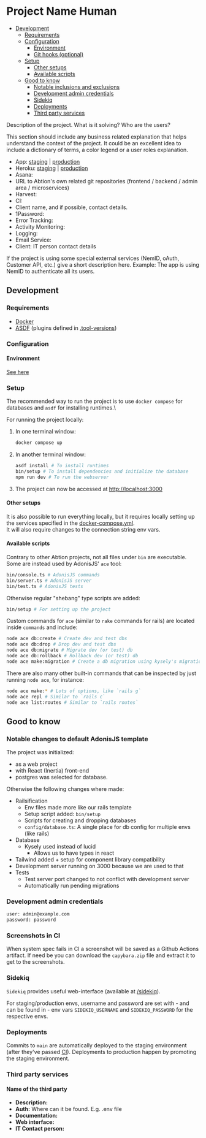 # Project Name Human

- [Development](#development)
  - [Requirements](#requirements)
  - [Configuration](#configuration)
    - [Environment](#environment)
    - [Git hooks (optional)](#git-hooks-optional)
  - [Setup](#setup)
    - [Other setups](#other-setups)
    - [Available scripts](#available-scripts)
  - [Good to know](#good-to-know)
    - [Notable inclusions and exclusions](#notable-inclusions-and-exclusions)
    - [Development admin credentials](#development-admin-credentials)
    - [Sidekiq](#sidekiq)
    - [Deployments](#deployments)
    - [Third party services](#third-party-services)

Description of the project. What is it solving? Who are the users?

This section should include any business related explanation that helps understand the context of the project. It could be an excellent idea to include a dictionary of terms, a color legend or a user roles explanation.

- App: [staging](https://<project-name-param>-staging.herokuapp.com/) | [production](https://<project-name-param>-production.herokuapp.com/)
- Heroku: [staging](https://dashboard.heroku.com/apps/<project-name-param>-staging) | [production](https://dashboard.heroku.com/apps/<project-name-param>-production)
- Asana:
- URL to Abtion's own related git repositories (frontend / backend / admin area / microservices)
- Harvest:
- CI:
- Client name, and if possible, contact details.
- 1Password:
- Error Tracking:
- Activity Monitoring:
- Logging:
- Email Service:
- Client: IT person contact details

If the project is using some special external services (NemID, oAuth, Customer API, etc.) give a short description here.
Example: The app is using NemID to authenticate all its users.

## Development

### Requirements

- [Docker](https://www.docker.com/get-started/)
- [ASDF](https://asdf-vm.com/guide/getting-started.html) (plugins defined in [.tool-versions](./.tool-versions))

### Configuration

#### Environment

[See here](https://docs.adonisjs.com/guides/getting-started/environment-variables#all-other-dot-env-files)

### Setup

The recommended way to run the project is to use `docker compose` for databases and `asdf` for installing runtimes.\

For running the project locally:

1. In one terminal window:

   ```sh
   docker compose up
   ```

2. In another terminal window:

   ```sh
   asdf install # To install runtimes
   bin/setup # To install dependencies and initialize the database
   npm run dev # To run the webserver
   ```

3. The project can now be accessed at <http://localhost:3000>

#### Other setups

It is also possible to run everything locally, but it requires locally setting up the services specified in the [docker-compose.yml](docker-compose.yml).\
It will also require changes to the connection string env vars.

#### Available scripts

Contrary to other Abtion projects, not all files under `bin` are executable.\
Some are instead used by AdonisJS' `ace` tool:

```sh
bin/console.ts # AdonisJS commands
bin/server.ts # AdonisJS server
bin/test.ts # AdonisJS tests
```

Otherwise regular "shebang" type scripts are added:

```sh
bin/setup # For setting up the project
```

Custom commands for `ace` (similar to `rake` commands for rails) are located inside `commands` and include:

```sh
node ace db:create # Create dev and test dbs
node ace db:drop # Drop dev and test dbs
node ace db:migrate # Migrate dev (or test) db
node ace db:rollback # Rollback dev (or test) db
node ace make:migration # Create a db migration using kysely's migration language
```

There are also many other built-in commands that can be inspected by just running `node ace`, for instance:

```sh
node ace make:* # Lots of options, like `rails g`
node ace repl # Similar to `rails c`
node ace list:routes # Similar to `rails routes`
```

## Good to know

### Notable changes to default AdonisJS template

The project was initialized:

- as a web project
- with React (Inertia) front-end
- postgres was selected for database.

Otherwise the following changes where made:

- Railsification
  - Env files made more like our rails template
  - Setup script added: `bin/setup`
  - Scripts for creating and dropping databases
  - `config/database.ts`: A single place for db config for multiple envs (like rails)
- Database
  - Kysely used instead of lucid
    - Allows us to have types in react
- Tailwind added + setup for component library compatibility
- Development server running on 3000 because we are used to that
- Tests
  - Test server port changed to not conflict with development server
  - Automatically run pending migrations

### Development admin credentials

```txt
user: admin@example.com
password: password
```

### Screenshots in CI

When system spec fails in CI a screenshot will be saved as a Github Actions artifact. If need be you can download the `capybara.zip` file and extract it to get to the screenshots.

### Sidekiq

`Sidekiq` provides useful web-interface (available at [/sidekiq](http://localhost:3000/sidekiq)).

For staging/production envs, username and password are set with - and can be found in - env vars `SIDEKIQ_USERNAME` and `SIDEKIQ_PASSWORD` for the respective envs.

### Deployments

Commits to `main` are automatically deployed to the staging environment (after they've passed [CI](.github/workflows/ci.yml)).
Deployments to production happen by promoting the staging environment.

### Third party services

#### Name of the third party

- **Description:**
- **Auth:** Where can it be found. E.g. .env file
- **Documentation:**
- **Web interface:**
- **IT Contact person:**
